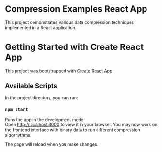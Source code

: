 # Compression Examples React App

This project demonstrates various data compression techniques implemented in a React application.


# Getting Started with Create React App

This project was bootstrapped with [Create React App](https://github.com/facebook/create-react-app).

## Available Scripts

In the project directory, you can run:

### `npm start`

Runs the app in the development mode.\
Open [http://localhost:3000](http://localhost:3000) to view it in your browser. You may now work on the frontend interface with binary data to run different compression algorhythms. 

The page will reload when you make changes.